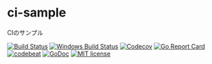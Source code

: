 # ci-sample
CIのサンプル

[![Build Status](https://travis-ci.org/amifork2/ci-sample.svg?branch=master&ver=1)](https://travis-ci.org/amifork2/ci-sample)
[![Windows Build Status](https://ci.appveyor.com/api/projects/status/n1pw4mvqq7ggs0se?svg=true&ver=1)](https://ci.appveyor.com/project/amifork2/ci-sample)
[![Codecov](https://codecov.io/gh/amifork2/ci-sample/branch/master/graph/badge.svg?ver=1)](https://codecov.io/gh/amifork2/ci-sample)
[![Go Report Card](https://goreportcard.com/badge/github.com/amifork2/ci-sample?ver=1)](https://goreportcard.com/report/github.com/amifork2/ci-sample)
[![codebeat](https://codebeat.co/badges/3398a48e-14a8-4271-a867-b304a1484738?ver=1)](https://codebeat.co/projects/github-com-amifork2-ci-sample-master)
[![GoDoc](https://godoc.org/github.com/amifork2/ci-sample?status.png)](https://godoc.org/github.com/amifork2/ci-sample)
[![MIT license](https://img.shields.io/badge/License-MIT-blue.svg)](LICENSE)
